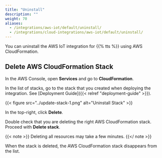 ```yaml
---
title: "Uninstall"
description: ""
weight: 70
aliases:
  - /integrations/aws-iot/default/uninstall/
  - /integrations/cloud-integrations/aws-iot/default/uninstall/
---
```


You can uninstall the AWS IoT integration for {{% tts %}} using AWS CloudFormation.

<!--more-->

## Delete AWS CloudFormation Stack

In the AWS Console, open **Services** and go to **CloudFormation**.

In the list of stacks, go to the stack that you created when deploying the integration. See [Deployment Guide]({{< relref "deployment-guide" >}}).

{{< figure src="../update-stack-1.png" alt="Uninstall Stack" >}}

In the top-right, click **Delete**.

Double check that you are deleting the right AWS CloudFormation stack. Proceed with **Delete stack**.

{{< note >}} Deleting all resources may take a few minutes. {{</ note >}}

When the stack is deleted, the AWS CloudFormation stack disappears from the list.
